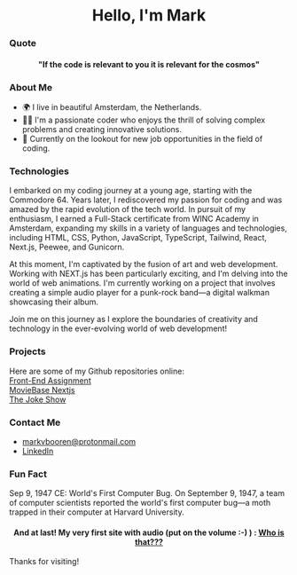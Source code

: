 <h1 align="center">Hello, I'm Mark</h1>

### Quote
<h4 align="center">"If the code is relevant to you it is relevant for the cosmos"</h4>


### About Me

- 🌍 I live in beautiful Amsterdam, the Netherlands.
- 👨‍💻 I'm a passionate coder who enjoys the thrill of solving complex problems and creating innovative solutions.
- 💼 Currently on the lookout for new job opportunities in the field of coding.


### Technologies

I embarked on my coding journey at a young age, starting with the Commodore 64. Years later, I rediscovered my passion for coding and was amazed by the rapid evolution of the tech world. In pursuit of my enthusiasm, I earned a Full-Stack certificate from WINC Academy in Amsterdam, expanding my skills in a variety of languages and technologies, including HTML, CSS, Python, JavaScript, TypeScript, Tailwind, React, Next.js, Peewee, and Gunicorn.

At this moment, I'm captivated by the fusion of art and web development. Working with NEXT.js has been particularly exciting, and I'm delving into the world of web animations. I'm currently working on a project that involves creating a simple audio player for a punk-rock band—a digital walkman showcasing their album. 

Join me on this journey as I explore the boundaries of creativity and technology in the ever-evolving world of web development!

 
### Projects

Here are some of my Github repositories online:   
[Front-End Assignment](https://front-end-assignment-mark-v-booren.netlify.app/)  
[MovieBase Nextjs](https://moviebase-nextjs.netlify.app/)   
[The Joke Show](https://app.netlify.com/sites/the-joke-show)  


### Contact Me
- markvbooren@protonmail.com
- <a href="https://https://www.linkedin.com/in/markvanbooren/">LinkedIn</a>  


### Fun Fact
Sep 9, 1947 CE: World's First Computer Bug. On September 9, 1947, a team of computer scientists reported the world's first computer bug—a moth trapped in their computer at Harvard University.


#### <p align="center">And at last! My very first site with audio (put on the volume :-) ) : [Who is that???](https://who-is-that.netlify.app)
Thanks for visiting! </p>


